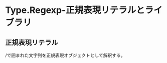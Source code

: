 Type.Regexp-正規表現リテラルとライブラリ
====================

正規表現リテラル
--------------------
/で囲まれた文字列を正規表現オブジェクトとして解釈する。
